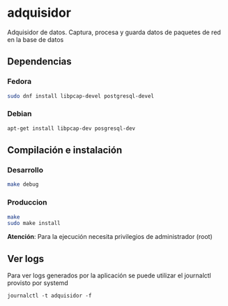 adquisidor
======================================================
Adquisidor de datos. Captura, procesa y guarda datos de paquetes de red en la base de datos


Dependencias
-------------------------------------------------------

### Fedora

```sh
sudo dnf install libpcap-devel postgresql-devel
```

### Debian

```sh
apt-get install libpcap-dev posgresql-dev
```

Compilación e instalación
-------------------------------------------------------
### Desarrollo
```sh
make debug
```

### Produccion
```sh
make
sudo make install
```

**Atención**: Para la ejecución necesita privilegios de administrador (root)

Ver logs
-------------------------------------------------------
Para ver logs generados por la aplicación se puede utilizar el journalctl
provisto por systemd
```
journalctl -t adquisidor -f
```

